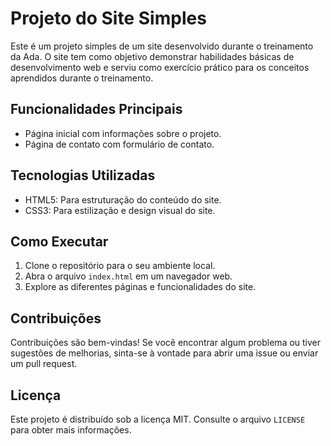 # Projeto do Site Simples

Este é um projeto simples de um site desenvolvido durante o treinamento da Ada. O site tem como objetivo demonstrar habilidades básicas de desenvolvimento web e serviu como exercício prático para os conceitos aprendidos durante o treinamento.

## Funcionalidades Principais

- Página inicial com informações sobre o projeto.
- Página de contato com formulário de contato.

## Tecnologias Utilizadas

- HTML5: Para estruturação do conteúdo do site.
- CSS3: Para estilização e design visual do site.

## Como Executar

1. Clone o repositório para o seu ambiente local.
2. Abra o arquivo `index.html` em um navegador web.
3. Explore as diferentes páginas e funcionalidades do site.

## Contribuições

Contribuições são bem-vindas! Se você encontrar algum problema ou tiver sugestões de melhorias, sinta-se à vontade para abrir uma issue ou enviar um pull request.

## Licença

Este projeto é distribuído sob a licença MIT. Consulte o arquivo `LICENSE` para obter mais informações.
